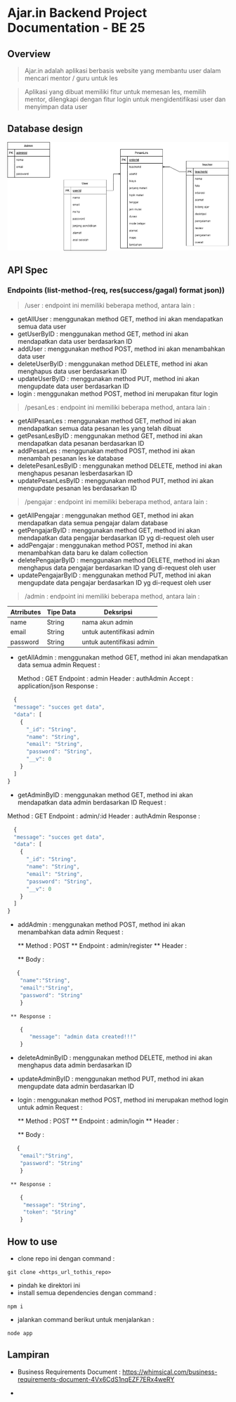 # Ajar.in Backend Project Documentation - BE 25

## Overview
> Ajar.in adalah aplikasi berbasis website yang membantu user dalam mencari mentor / guru untuk les

> Aplikasi yang dibuat memiliki fitur untuk memesan les, memilih mentor, dilengkapi dengan fitur login untuk mengidentifikasi user dan menyimpan data user

## Database design

![database design](./README_ASSETS/1.design%20database.jpeg "database design")

## API Spec

### Endpoints (list-method-(req, res(success/gagal) format json))
> /user : endpoint ini memiliki beberapa method, antara lain :
- getAllUser : menggunakan method GET, method ini akan mendapatkan semua data user
- getUserByID : menggunakan method GET, method ini akan mendapatkan data user berdasarkan ID
- addUser : menggunakan method POST, method ini akan menambahkan data user
- deleteUserByID : menggunakan method DELETE, method ini akan menghapus data user berdasarkan ID
- updateUserByID : menggunakan method PUT, method ini akan mengupdate data user berdasarkan ID
- login : menggunakan method POST, method ini merupakan fitur login

> /pesanLes : endpoint ini memiliki beberapa method, antara lain :
- getAllPesanLes : menggunakan method GET, method ini akan mendapatkan semua data pesanan les yang telah dibuat
- getPesanLesByID : menggunakan method GET, method ini akan mendapatkan data pesanan berdasarkan ID
- addPesanLes : menggunakan method POST, method ini akan menambah pesanan les ke database
- deletePesanLesByID : menggunakan method DELETE, method ini akan menghapus pesanan lesberdasarkan ID
- updatePesanLesByID : menggunakan method PUT, method ini akan mengupdate pesanan les berdasarkan ID

> /pengajar : endpoint ini memiliki beberapa method, antara lain :
- getAllPengajar : menggunakan method GET, method ini akan mendapatkan data semua pengajar dalam database
- getPengajarByID : menggunakan method GET, method ini akan mendapatkan data pengajar berdasarkan ID yg di-request oleh user
- addPengajar : menggunakan method POST, method ini akan menambahkan data baru ke dalam collection
- deletePengajarByID : menggunakan method DELETE, method ini akan menghapus data pengajar berdasarkan ID yang di-request oleh user
- updatePengajarByID : menggunakan method PUT, method ini akan mengupdate data pengajar berdasarkan ID yg di-request oleh user

> /admin : endpoint ini memiliki beberapa method, antara lain :


| Atrributes    | Tipe Data 	  | Deksripsi                    |
| ------------- | ------------- | ---------------------------- |
| name      	  | String      	| nama akun admin              |
| email 	      | String      	| untuk autentifikasi admin    |
| password      | String    	  | untuk autentifikasi admin    |


- getAllAdmin : menggunakan method GET, method ini akan mendapatkan data semua admin
Request :

     Method : GET
     Endpoint : admin
     Header : authAdmin
       Accept : application/json
     Response :

```javascript
  {
  "message": "succes get data",
  "data": [
    {
      "_id": "String",
      "name": "String",
      "email": "String",
      "password": "String",
      "__v": 0
    }
  ]
}
```
- getAdminByID : menggunakan method GET, method ini akan mendapatkan data admin berdasarkan ID
Request :

Method : GET
Endpoint : admin/:id
Header : authAdmin
Response :

```javascript
  {
  "message": "succes get data",
  "data": [
    {
      "_id": "String",
      "name": "String",
      "email": "String",
      "password": "String",
      "__v": 0
    }
  ]
}
```

- addAdmin : menggunakan method POST, method ini akan menambahkan data admin
Request :

     ** Method : POST
     ** Endpoint : admin/register
     ** Header :

     ** Body :

```javascript
   {
    "name":"String",
    "email":"String",
    "password": "String"
    }
```

     ** Response :

```javascript
    {
       "message": "admin data created!!!"
    }
```

- deleteAdminByID : menggunakan method DELETE, method ini akan menghapus data admin berdasarkan ID
- updateAdminByID : menggunakan method PUT, method ini akan mengupdate data admin berdasarkan ID
- login : menggunakan method POST, method ini merupakan method login untuk admin
Request :

     ** Method : POST
     ** Endpoint : admin/login
     ** Header :

     ** Body :

```javascript
   {
    "email":"String",
    "password": "String"
    }
```

     ** Response :

```javascript
    {
     "message": "String",
     "token": "String"
    }
```


## How to use

- clone repo ini dengan command :
```
git clone <https_url_tothis_repo>
```
- pindah ke direktori ini
- install semua dependencies dengan command :
```
npm i
```
- jalankan command berikut untuk menjalankan :
```
node app
```

## Lampiran
- Business Requirements Document : https://whimsical.com/business-requirements-document-4Vx6CdS1nqEZF7ERx4weRY
  
- 

